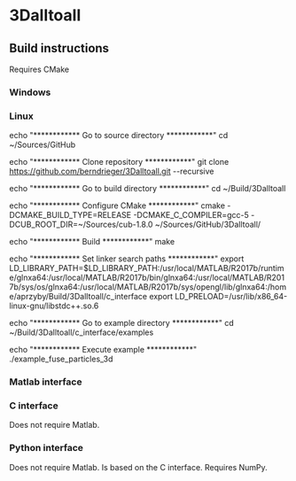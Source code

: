 # 3Dalltoall

## Build instructions

Requires CMake

### Windows

### Linux
echo "************ Go to source directory ************"
cd ~/Sources/GitHub

echo "************ Clone repository ************"
git clone https://github.com/berndrieger/3Dalltoall.git --recursive

echo "************ Go to build directory ************"
cd ~/Build/3Dalltoall

echo "************ Configure CMake ************"
cmake -DCMAKE_BUILD_TYPE=RELEASE -DCMAKE_C_COMPILER=gcc-5 -DCUB_ROOT_DIR=~/Sources/cub-1.8.0 ~/Sources/GitHub/3Dalltoall/

echo "************ Build ************"
make

echo "************ Set linker search paths ************"
export LD_LIBRARY_PATH=$LD_LIBRARY_PATH:/usr/local/MATLAB/R2017b/runtime/glnxa64:/usr/local/MATLAB/R2017b/bin/glnxa64:/usr/local/MATLAB/R2017b/sys/os/glnxa64:/usr/local/MATLAB/R2017b/sys/opengl/lib/glnxa64:/home/aprzyby/Build/3Dalltoall/c_interface
export LD_PRELOAD=/usr/lib/x86_64-linux-gnu/libstdc++.so.6

echo "************ Go to example directory ************"
cd ~/Build/3Dalltoall/c_interface/examples

echo "************ Execute example ************"
./example_fuse_particles_3d


### Matlab interface

### C interface

Does not require Matlab.

### Python interface

Does not require Matlab. Is based on the C interface. Requires NumPy.

[//]: # (See also https://github.com/adam-p/markdown-here/wiki/Markdown-Cheatsheet)
